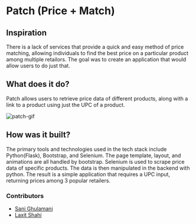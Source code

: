 # Patch (Price + Match)

## Inspiration

There is a lack of services that provide a quick and easy method of price matching, allowing individuals to find the best price on a particular product among multiple retailors. The goal was to create an application that would allow users to do just that.

## What does it do?

Patch allows users to retrieve price data of different products, along with a link to a product using just the UPC of a product.

![patch-gif](https://user-images.githubusercontent.com/46412618/183045571-f878d95a-545b-4ae4-97c6-fbde7013b349.gif)

## How was it built?

The primary tools and technologies used in the tech stack include Python(Flask), Bootstrap, and Selenium. The page template, layout, and animations are all handled by bootstrap. Selenium is used to scrape price data of specific products. The data is then manipulated in the backend with python. The result is a simple application that requires a UPC input, returning prices among 3 popular retailers.

### Contributors

- [Sani Ghulamani]
- [Laxit Shahi]

[sani ghulamani]: https://github.com/sghulamani
[laxit shahi]: https://www.linkedin.com/in/laxitshahi/
